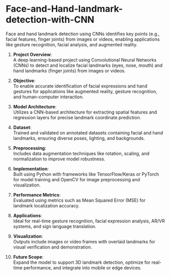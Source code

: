 # Face-and-Hand-landmark-detection-with-CNN
Face and hand landmark detection using CNNs identifies key points (e.g., facial features, finger joints) from images or videos, enabling applications like gesture recognition, facial analysis, and augmented reality.

1. **Project Overview**:  
   A deep learning-based project using Convolutional Neural Networks (CNNs) to detect and localize facial landmarks (eyes, nose, mouth) and hand landmarks (finger joints) from images or videos.  

2. **Objective**:  
   To enable accurate identification of facial expressions and hand gestures for applications like augmented reality, gesture recognition, and human-computer interaction.  

3. **Model Architecture**:  
   Utilizes a CNN-based architecture for extracting spatial features and regression layers for precise landmark coordinate prediction.  

4. **Dataset**:  
   Trained and validated on annotated datasets containing facial and hand landmarks, ensuring diverse poses, lighting, and backgrounds.  

5. **Preprocessing**:  
   Includes data augmentation techniques like rotation, scaling, and normalization to improve model robustness.  

6. **Implementation**:  
   Built using Python with frameworks like TensorFlow/Keras or PyTorch for model training and OpenCV for image preprocessing and visualization.  

7. **Performance Metrics**:  
   Evaluated using metrics such as Mean Squared Error (MSE) for landmark localization accuracy.  

8. **Applications**:  
   Ideal for real-time gesture recognition, facial expression analysis, AR/VR systems, and sign language translation.  

9. **Visualization**:  
   Outputs include images or video frames with overlaid landmarks for visual verification and demonstration.  

10. **Future Scope**:  
   Expand the model to support 3D landmark detection, optimize for real-time performance, and integrate into mobile or edge devices.  

